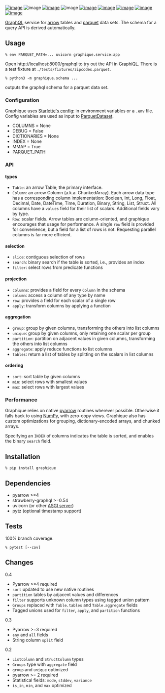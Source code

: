 [![image](https://img.shields.io/pypi/v/graphique.svg)](https://pypi.org/project/graphique/)
![image](https://img.shields.io/pypi/pyversions/graphique.svg)
[![image](https://pepy.tech/badge/graphique)](https://pepy.tech/project/graphique)
![image](https://img.shields.io/pypi/status/graphique.svg)
[![image](https://github.com/coady/graphique/workflows/build/badge.svg)](https://github.com/coady/graphique/actions)
[![image](https://codecov.io/gh/coady/graphique/branch/main/graph/badge.svg)](https://codecov.io/gh/coady/graphique/)
[![image](https://github.com/coady/graphique/workflows/codeql/badge.svg)](https://github.com/coady/graphique/security/code-scanning)
[![image](https://img.shields.io/badge/code%20style-black-000000.svg)](https://pypi.org/project/black/)
[![image](http://mypy-lang.org/static/mypy_badge.svg)](http://mypy-lang.org/)

[GraphQL](https://graphql.org) service for [arrow](https://arrow.apache.org) tables and [parquet](https://parquet.apache.org) data sets. The schema for a query API is derived automatically.

## Usage
```console
% env PARQUET_PATH=... uvicorn graphique.service:app
```

Open http://localhost:8000/graphql to try out the API in [GraphiQL](https://github.com/graphql/graphiql/tree/main/packages/graphiql#readme). There is a test fixture at `./tests/fixtures/zipcodes.parquet`.

```console
% python3 -m graphique.schema ...
```
outputs the graphql schema for a parquet data set.

### Configuration
Graphique uses [Starlette's config](https://www.starlette.io/config/): in environment variables or a `.env` file. Config variables are used as input to [ParquetDataset](https://arrow.apache.org/docs/python/parquet.html#reading-from-partitioned-datasets).

* COLUMNS = None
* DEBUG = False
* DICTIONARIES = None
* INDEX = None
* MMAP = True
* PARQUET_PATH

### API
#### types
* `Table`: an arrow Table; the primary interface.
* `Column`: an arrow Column (a.k.a. ChunkedArray). Each arrow data type has a corresponding column implementation: Boolean, Int, Long, Float, Decimal, Date, DateTime, Time, Duration, Binary, String, List, Struct. All columns have a `values` field for their list of scalars. Additional fields vary by type.
* `Row`: scalar fields. Arrow tables are column-oriented, and graphique encourages that usage for performance. A single `row` field is provided for convenience, but a field for a list of rows is not. Requesting parallel columns is far more efficient.

#### selection
* `slice`: contiguous selection of rows
* `search`: binary search if the table is sorted, i.e., provides an index
* `filter`: select rows from predicate functions

#### projection
* `columns`: provides a field for every `Column` in the schema
* `column`: access a column of any type by name
* `row`: provides a field for each scalar of a single row
* `apply`: transform columns by applying a function

#### aggregation
* `group`: group by given columns, transforming the others into list columns
* `unique`: group by given columns, only retaining one scalar per group
* `partition`: partition on adjacent values in given columns, transforming the others into list columns
* `aggregate`: apply reduce functions to list columns
* `tables`: return a list of tables by splitting on the scalars in list columns

#### ordering
* `sort`: sort table by given columns
* `min`: select rows with smallest values
* `max`: select rows with largest values

### Performance
Graphique relies on native [pyarrow](https://arrow.apache.org/docs/python/index.html) routines wherever possible. Otherwise it falls back to using [NumPy](https://numpy.org/doc/stable/), with zero-copy views. Graphique also has custom optimizations for grouping, dictionary-encoded arrays, and chunked arrays.

Specifying an `INDEX` of columns indicates the table is sorted, and enables the binary `search` field.

## Installation
```console
% pip install graphique
```

## Dependencies
* pyarrow >=4
* strawberry-graphql >=0.54
* uvicorn (or other [ASGI server](https://asgi.readthedocs.io/en/latest/implementations.html))
* pytz (optional timestamp support)

## Tests
100% branch coverage.

```console
% pytest [--cov]
```

## Changes
0.4

* Pyarrow >=4 required
* `sort` updated to use new native routines
* `partition` tables by adjacent values and differences
* `filter` supports unknown column types using tagged union pattern
* `Groups` replaced with `Table.tables` and `Table.aggregate` fields
* Tagged unions used for `filter`, `apply`, and `partition` functions

0.3

* Pyarrow >=3 required
* `any` and `all` fields
* String column `split` field

0.2

* `ListColumn` and `StructColumn` types
* `Groups` type with `aggregate` field
* `group` and `unique` optimized
* pyarrow >= 2 required
* Statistical fields: `mode`, `stddev`, `variance`
* `is_in`, `min`, and `max` optimized
